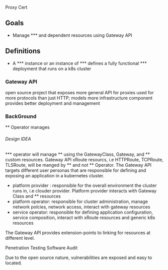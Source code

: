 Proxy
Cert

## Goals
- Manage *** and dependent resources using Gateway API

## Definitions
- A *** instance or an instance of *** defines a fully functional *** deployment that runs on a k8s cluster

### Gateway API 
  open source project that exposes more general API for proxies used for more protocols than just HTTP; models more infrastructure component provides better deployment and management

### BackGround
  ** Operator manages

  
###### Design IDEA
  *** operator will manage ** using the GatewayClass, Gateway, and ** custom resources. Gateway API xRoute resourcs, i.e HTTPRoute, TCPRoute, TLSRoute, will be manged by ** and not ** Operator. The Gateway API targets different user personas that are responsible for defining and exposing an application in a kubernetes cluster.
  
  - platform provider : responsible for the overall environment the cluster runs in, i.e clouder provider. Platform provider interacts with Gateway Class and ** resources
  - platform operator:  responsible for cluster administration, manage network polcies, network access, interact with gateway resources
  - service operator: responsible for defining application configuration, service composition, interact with xRoute resources and generic k8s resources

  The Gateway API provides extension-points to linking for resources at different level.

Penetration Testing
Software Audit

Due to the open source nature, vulnerabilities are exposed and easy to located.
